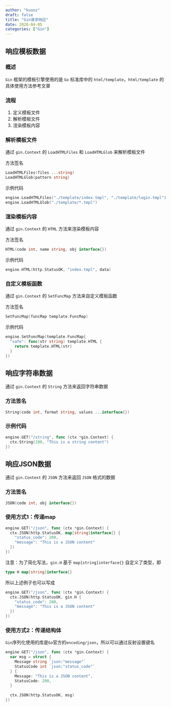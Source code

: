 ```yaml
---
author: "kuonz"
draft: false
title: "Gin请求响应"
date: 2020-04-05
categories: ["Gin"]
---
```

  
## 响应模板数据

### 概述

`Gin` 框架的模板引擎使用的是 `Go` 标准库中的 `html/template`，`html/template` 的具体使用方法参考文章

### 流程

1. 定义模板文件
2. 解析模板文件
3. 渲染模板内容

### 解析模板文件

通过 `gin.Context` 的 `LoadHTMLFiles` 和 `LoadHTMLGlob` 来解析模板文件

方法签名

```go
LoadHTMLFiles(files ...string)
LoadHTMLGlob(pattern string)
```

示例代码

```go
engine.LoadHTMLFiles("./template/index.tmpl", "./template/login.tmpl")
engine.LoadHTMLGlob("./template/*.tmpl")
```

### 渲染模板内容

通过 `gin.Context` 的 `HTML` 方法来渲染模板内容

方法签名

```go
HTML(code int, name string, obj interface{})
```

示例代码

```go
engine.HTML(http.StatusOK, "index.tmpl", data)
```

### 自定义模板函数

通过 `gin.Context` 的 `SetFuncMap` 方法来自定义模板函数

方法签名

```go
SetFuncMap(funcMap template.FuncMap)
```

示例代码

```go
engine.SetFuncMap(template.FuncMap{
  "safe": func(str string) template.HTML {
    return template.HTML(str)
  }
})
```



## 响应字符串数据

通过 `gin.Context` 的 `String` 方法来返回字符串数据

### 方法签名

```go
String(code int, format string, values ...interface{})
```

### 示例代码

```go
engine.GET("/string", func (ctx *gin.Context) {
  ctx.String(200, "This is a string content")
})
```



## 响应JSON数据

通过 `gin.Context` 的 `JSON` 方法来返回 `JSON` 格式的数据

### 方法签名

```go
JSON(code int, obj interface{})
```

### 使用方式1：传递map

```go
engine.GET("/json", func (ctx *gin.Context) {
  ctx.JSON(http.StatusOK, map[string]interface{} {
    "status_code": 200,
    "message": "This is a JSON content"
  })
})
```

注意：为了简化写法，`gin.H` 基于 `map[string]interface{}` 自定义了类型，即

```go
type H map[string]interface{}
```

所以上述例子也可以写成

```go
engine.GET("/json", func (ctx *gin.Context) {
  ctx.JSON(http.StatusOK, gin.H {
    "status_code": 200,
    "message": "This is a JSON content"
  })
})
```

### 使用方式2：传递结构体

`Gin`序列化使用的库是`Go`官方的`encoding/json`，所以可以通过反射设置键名

```go
engine.GET("/json", func (ctx *gin.Context) {
  var msg = struct {
    Message string `json:"message"`
    StatusCode int `json:"status_code"`
  } {
    Message: "This is a JSON content",
    StatusCode: 200,
  }
  
  ctx.JSON(http.StatusOK, msg)
})
```

